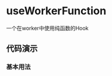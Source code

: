 # useWorkerFunction

一个在worker中使用纯函数的Hook

## 代码演示

### 基本用法

<demo src="./demo/demo1.vue"
  title="基本用法"
  desc="传入一个纯函数，对比使用worker和不使用worker的情况">
</demo>